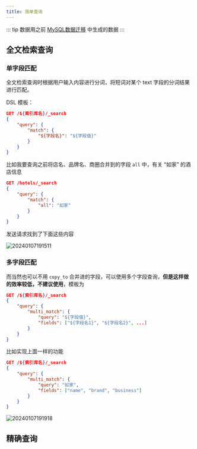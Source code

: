 ```yaml
---
title: 简单查询
---
```


::: tip
数据用之前 [MySQL数据迁移](../restclient/3-show-datamove.md) 中生成的数据
:::

## 全文检索查询

### 单字段匹配

全文检索查询时根据用户输入内容进行分词，将短词对某个 text 字段的分词结果进行匹配。

DSL 模板：

```json
GET /${索引库名}/_search
{
    "query": {
        "match": {
            "${字段名}": "${字段值}"
        }
    }
}
```

比如我要查询之前将店名、品牌名、商圈合并到的字段 `all` 中，有关 “如家” 的酒店信息

```json
GET /hotels/_search
{
    "query": {
        "match": {
            "all": "如家"
        }
    }
}
```

发送请求找到了下面这些内容

![20240107191511](https://cr-demo-blog-1308117710.cos.ap-nanjing.myqcloud.com/chivas-regal/20240107191511.png)

### 多字段匹配

而当然也可以不用 `copy_to` 合并进的字段，可以使用多个字段查询，**但是这样做的效率较低，不建议使用**，模板为  

```json
GET /${索引库名}/_search
{
    "query": {
        "multi_match": {
            "query": "${字段值}",
            "fields": ["${字段名1}", "${字段名2}", ...]
        }
    }
}
```

比如实现上面一样的功能  

```json
GET /${索引库名}/_search
{
    "query": {
        "multi_match": {
            "query": "如家",
            "fields": ["name", "brand", "business"]
        }
    }
}
```

![20240107191918](https://cr-demo-blog-1308117710.cos.ap-nanjing.myqcloud.com/chivas-regal/20240107191918.png)

## 精确查询